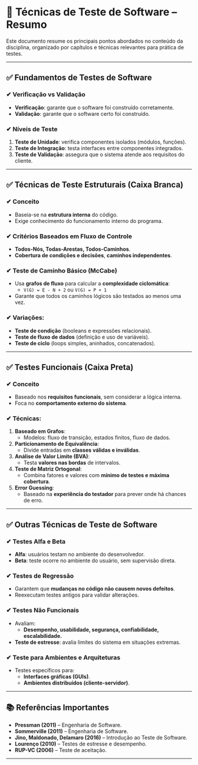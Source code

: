 # 📘 Técnicas de Teste de Software – Resumo

Este documento resume os principais pontos abordados no conteúdo da disciplina, organizado por capítulos e técnicas relevantes para prática de testes.

---

## ✅ Fundamentos de Testes de Software

### ✔ Verificação vs Validação
- **Verificação**: garante que o software foi construído corretamente.
- **Validação**: garante que o software certo foi construído.

### ✔ Níveis de Teste
1. **Teste de Unidade**: verifica componentes isolados (módulos, funções).
2. **Teste de Integração**: testa interfaces entre componentes integrados.
3. **Teste de Validação**: assegura que o sistema atende aos requisitos do cliente.

---

## ✅ Técnicas de Teste Estruturais (Caixa Branca)

### ✔ Conceito
- Baseia-se na **estrutura interna** do código.
- Exige conhecimento do funcionamento interno do programa.

### ✔ Critérios Baseados em Fluxo de Controle
- **Todos-Nós, Todas-Arestas, Todos-Caminhos**.
- **Cobertura de condições e decisões**, **caminhos independentes**.

### ✔ Teste de Caminho Básico (McCabe)
- Usa **grafos de fluxo** para calcular a **complexidade ciclomática**:
  - `V(G) = E - N + 2` ou `V(G) = P + 1`
- Garante que todos os caminhos lógicos são testados ao menos uma vez.

### ✔ Variações:
- **Teste de condição** (booleans e expressões relacionais).
- **Teste de fluxo de dados** (definição e uso de variáveis).
- **Teste de ciclo** (loops simples, aninhados, concatenados).

---

## ✅ Testes Funcionais (Caixa Preta)

### ✔ Conceito
- Baseado nos **requisitos funcionais**, sem considerar a lógica interna.
- Foca no **comportamento externo do sistema**.

### ✔ Técnicas:
1. **Baseado em Grafos**:
   - Modelos: fluxo de transição, estados finitos, fluxo de dados.
2. **Particionamento de Equivalência**:
   - Divide entradas em **classes válidas e inválidas**.
3. **Análise de Valor Limite (BVA)**:
   - Testa **valores nas bordas** de intervalos.
4. **Teste de Matriz Ortogonal**:
   - Combina fatores e valores com **mínimo de testes e máxima cobertura**.
5. **Error Guessing**:
   - Baseado na **experiência do testador** para prever onde há chances de erro.

---

## ✅ Outras Técnicas de Teste de Software

### ✔ Testes Alfa e Beta
- **Alfa**: usuários testam no ambiente do desenvolvedor.
- **Beta**: teste ocorre no ambiente do usuário, sem supervisão direta.

### ✔ Testes de Regressão
- Garantem que **mudanças no código não causem novos defeitos**.
- Reexecutam testes antigos para validar alterações.

### ✔ Testes Não Funcionais
- Avaliam:
  - **Desempenho, usabilidade, segurança, confiabilidade, escalabilidade.**
- **Teste de estresse**: avalia limites do sistema em situações extremas.

### ✔ Teste para Ambientes e Arquiteturas
- Testes específicos para:
  - **Interfaces gráficas (GUIs)**.
  - **Ambientes distribuídos (cliente-servidor)**.

---

## 📚 Referências Importantes
- **Pressman (2011)** – Engenharia de Software.
- **Sommerville (2011)** – Engenharia de Software.
- **Jino, Maldonado, Delamaro (2016)** – Introdução ao Teste de Software.
- **Lourenço (2010)** – Testes de estresse e desempenho.
- **RUP-VC (2006)** – Teste de aceitação.

---